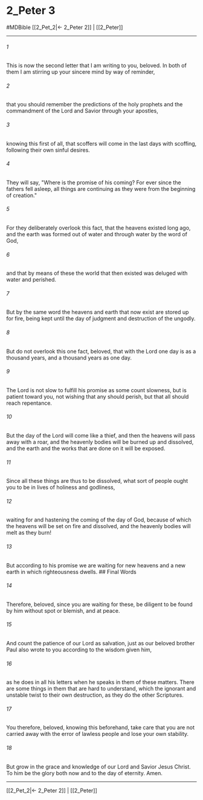# 2_Peter 3
#MDBible
[[2_Pet_2|← 2_Peter 2]] | [[2_Peter]]

***

###### 1 
This is now the second letter that I am writing to you, beloved. In both of them I am stirring up your sincere mind by way of reminder, 

###### 2 
that you should remember the predictions of the holy prophets and the commandment of the Lord and Savior through your apostles, 

###### 3 
knowing this first of all, that scoffers will come in the last days with scoffing, following their own sinful desires. 

###### 4 
They will say, "Where is the promise of his coming? For ever since the fathers fell asleep, all things are continuing as they were from the beginning of creation." 

###### 5 
For they deliberately overlook this fact, that the heavens existed long ago, and the earth was formed out of water and through water by the word of God, 

###### 6 
and that by means of these the world that then existed was deluged with water and perished. 

###### 7 
But by the same word the heavens and earth that now exist are stored up for fire, being kept until the day of judgment and destruction of the ungodly. 

###### 8 
But do not overlook this one fact, beloved, that with the Lord one day is as a thousand years, and a thousand years as one day. 

###### 9 
The Lord is not slow to fulfill his promise as some count slowness, but is patient toward you, not wishing that any should perish, but that all should reach repentance. 

###### 10 
But the day of the Lord will come like a thief, and then the heavens will pass away with a roar, and the heavenly bodies will be burned up and dissolved, and the earth and the works that are done on it will be exposed. 

###### 11 
Since all these things are thus to be dissolved, what sort of people ought you to be in lives of holiness and godliness, 

###### 12 
waiting for and hastening the coming of the day of God, because of which the heavens will be set on fire and dissolved, and the heavenly bodies will melt as they burn! 

###### 13 
But according to his promise we are waiting for new heavens and a new earth in which righteousness dwells. ## Final Words 

###### 14 
Therefore, beloved, since you are waiting for these, be diligent to be found by him without spot or blemish, and at peace. 

###### 15 
And count the patience of our Lord as salvation, just as our beloved brother Paul also wrote to you according to the wisdom given him, 

###### 16 
as he does in all his letters when he speaks in them of these matters. There are some things in them that are hard to understand, which the ignorant and unstable twist to their own destruction, as they do the other Scriptures. 

###### 17 
You therefore, beloved, knowing this beforehand, take care that you are not carried away with the error of lawless people and lose your own stability. 

###### 18 
But grow in the grace and knowledge of our Lord and Savior Jesus Christ. To him be the glory both now and to the day of eternity. Amen. 

***

[[2_Pet_2|← 2_Peter 2]] | [[2_Peter]]
